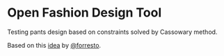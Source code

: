 Open Fashion Design Tool
=================

Testing pants design based on constraints solved by Cassowary method.

Based on this [idea](http://www.forresto.com/2014/02/idea-open-fashion-design-tool/) by [@forresto](http://twitter.com/forresto).
